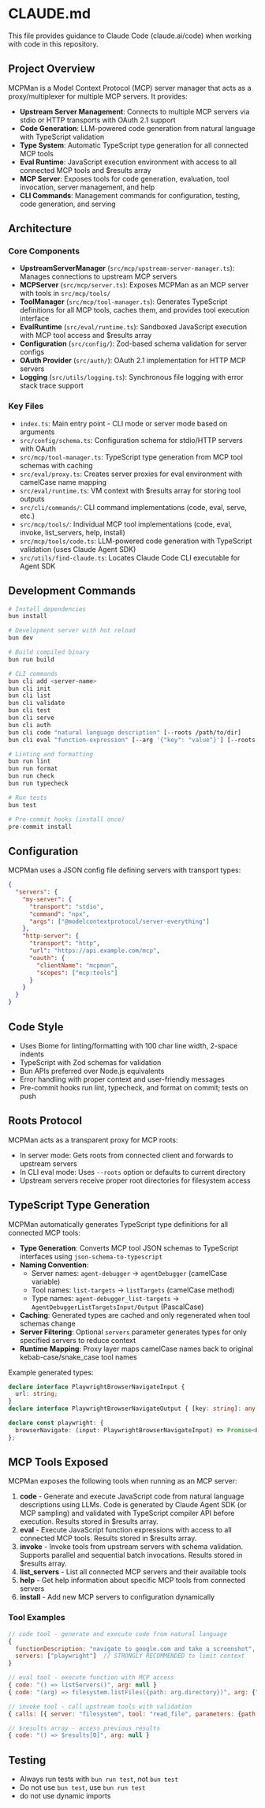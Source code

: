 # CLAUDE.md

This file provides guidance to Claude Code (claude.ai/code) when working with code in this repository.

## Project Overview

MCPMan is a Model Context Protocol (MCP) server manager that acts as a proxy/multiplexer for multiple MCP servers. It provides:

- **Upstream Server Management**: Connects to multiple MCP servers via stdio or HTTP transports with OAuth 2.1 support
- **Code Generation**: LLM-powered code generation from natural language with TypeScript validation
- **Type System**: Automatic TypeScript type generation for all connected MCP tools
- **Eval Runtime**: JavaScript execution environment with access to all connected MCP tools and $results array
- **MCP Server**: Exposes tools for code generation, evaluation, tool invocation, server management, and help
- **CLI Commands**: Management commands for configuration, testing, code generation, and serving

## Architecture

### Core Components

- **UpstreamServerManager** (`src/mcp/upstream-server-manager.ts`): Manages connections to upstream MCP servers
- **MCPServer** (`src/mcp/server.ts`): Exposes MCPMan as an MCP server with tools in `src/mcp/tools/`
- **ToolManager** (`src/mcp/tool-manager.ts`): Generates TypeScript definitions for all MCP tools, caches them, and provides tool execution interface
- **EvalRuntime** (`src/eval/runtime.ts`): Sandboxed JavaScript execution with MCP tool access and $results array
- **Configuration** (`src/config/`): Zod-based schema validation for server configs
- **OAuth Provider** (`src/auth/`): OAuth 2.1 implementation for HTTP MCP servers
- **Logging** (`src/utils/logging.ts`): Synchronous file logging with error stack trace support

### Key Files

- `index.ts`: Main entry point - CLI mode or server mode based on arguments
- `src/config/schema.ts`: Configuration schema for stdio/HTTP servers with OAuth
- `src/mcp/tool-manager.ts`: TypeScript type generation from MCP tool schemas with caching
- `src/eval/proxy.ts`: Creates server proxies for eval environment with camelCase name mapping
- `src/eval/runtime.ts`: VM context with $results array for storing tool outputs
- `src/cli/commands/`: CLI command implementations (code, eval, serve, etc.)
- `src/mcp/tools/`: Individual MCP tool implementations (code, eval, invoke, list_servers, help, install)
- `src/mcp/tools/code.ts`: LLM-powered code generation with TypeScript validation (uses Claude Agent SDK)
- `src/utils/find-claude.ts`: Locates Claude Code CLI executable for Agent SDK

## Development Commands

```bash
# Install dependencies
bun install

# Development server with hot reload
bun dev

# Build compiled binary
bun run build

# CLI commands
bun cli add <server-name>
bun cli init
bun cli list
bun cli validate
bun cli test
bun cli serve
bun cli auth
bun cli code "natural language description" [--roots /path/to/dir]
bun cli eval "function-expression" [--arg '{"key": "value"}'] [--roots /path/to/dir]

# Linting and formatting
bun run lint
bun run format
bun run check
bun run typecheck

# Run tests
bun test

# Pre-commit hooks (install once)
pre-commit install
```

## Configuration

MCPMan uses a JSON config file defining servers with transport types:

```json
{
  "servers": {
    "my-server": {
      "transport": "stdio",
      "command": "npx",
      "args": ["@modelcontextprotocol/server-everything"]
    },
    "http-server": {
      "transport": "http",
      "url": "https://api.example.com/mcp",
      "oauth": {
        "clientName": "mcpman",
        "scopes": ["mcp:tools"]
      }
    }
  }
}
```

## Code Style

- Uses Biome for linting/formatting with 100 char line width, 2-space indents
- TypeScript with Zod schemas for validation
- Bun APIs preferred over Node.js equivalents
- Error handling with proper context and user-friendly messages
- Pre-commit hooks run lint, typecheck, and format on commit; tests on push

## Roots Protocol

MCPMan acts as a transparent proxy for MCP roots:
- In server mode: Gets roots from connected client and forwards to upstream servers
- In CLI eval mode: Uses `--roots` option or defaults to current directory
- Upstream servers receive proper root directories for filesystem access

## TypeScript Type Generation

MCPMan automatically generates TypeScript type definitions for all connected MCP tools:

- **Type Generation**: Converts MCP tool JSON schemas to TypeScript interfaces using `json-schema-to-typescript`
- **Naming Convention**:
  - Server names: `agent-debugger` → `agentDebugger` (camelCase variable)
  - Tool names: `list-targets` → `listTargets` (camelCase method)
  - Type names: `agent-debugger_list-targets` → `AgentDebuggerListTargetsInput/Output` (PascalCase)
- **Caching**: Generated types are cached and only regenerated when tool schemas change
- **Server Filtering**: Optional `servers` parameter generates types for only specified servers to reduce context
- **Runtime Mapping**: Proxy layer maps camelCase names back to original kebab-case/snake_case tool names

Example generated types:
```typescript
declare interface PlaywrightBrowserNavigateInput {
  url: string;
}
declare interface PlaywrightBrowserNavigateOutput { [key: string]: any }

declare const playwright: {
  browserNavigate: (input: PlaywrightBrowserNavigateInput) => Promise<PlaywrightBrowserNavigateOutput>;
};
```

## MCP Tools Exposed

MCPMan exposes the following tools when running as an MCP server:

1. **code** - Generate and execute JavaScript code from natural language descriptions using LLMs. Code is generated by Claude Agent SDK (or MCP sampling) and validated with TypeScript compiler API before execution. Results stored in $results array.
2. **eval** - Execute JavaScript function expressions with access to all connected MCP tools. Results stored in $results array.
3. **invoke** - Invoke tools from upstream servers with schema validation. Supports parallel and sequential batch invocations. Results stored in $results array.
4. **list_servers** - List all connected MCP servers and their available tools
5. **help** - Get help information about specific MCP tools from connected servers
6. **install** - Add new MCP servers to configuration dynamically

### Tool Examples

```javascript
// code tool - generate and execute code from natural language
{
  functionDescription: "navigate to google.com and take a screenshot",
  servers: ["playwright"]  // STRONGLY RECOMMENDED to limit context
}

// eval tool - execute function with MCP access
{ code: "() => listServers()", arg: null }
{ code: "(arg) => filesystem.listFiles({path: arg.directory})", arg: {"directory": "."} }

// invoke tool - call upstream tools with validation
{ calls: [{ server: "filesystem", tool: "read_file", parameters: {path: "README.md"} }], parallel: false }

// $results array - access previous results
{ code: "() => $results[0]", arg: null }
```

## Testing

- Always run tests with `bun run test`, not `bun test`
- Do not use `bun test`, use `bun run test`
- do not use dynamic imports